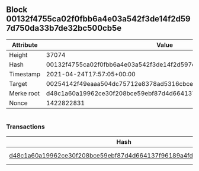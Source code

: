 ## Block 00132f4755ca02f0fbb6a4e03a542f3de14f2d597d750da33b7de32bc500cb5e

Attribute | Value
--- | ---
Height | 37074
Hash | 00132f4755ca02f0fbb6a4e03a542f3de14f2d597d750da33b7de32bc500cb5e
Timestamp | 2021-04-24T17:57:05+00:00
Target | 00254142f49eaaa504dc75712e8378ad5316cbcead634704b3734b6271167cc4
Merke root | d48c1a60a19962ce30f208bce59ebf87d4d664137f96189a4fdfeb23daab6c60
Nonce | 1422822831

```

```

### Transactions

Hash | Amount
--- | ---
[d48c1a60a19962ce30f208bce59ebf87d4d664137f96189a4fdfeb23daab6c60](d48c1a60a19962ce30f208bce59ebf87d4d664137f96189a4fdfeb23daab6c60.md) | 10.00000000 SKEPTI 
